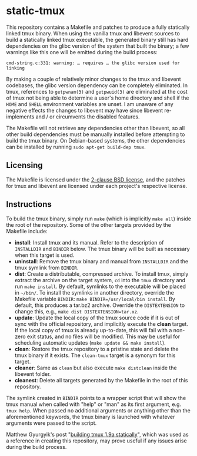 static-tmux
===========

This repository contains a Makefile and patches to produce a fully statically
linked tmux binary. When using the vanilla tmux and libevent sources to build a
statically linked tmux executable, the generated binary still has hard
dependencies on the glibc version of the system that built the binary; a few
warnings like this one will be emitted during the build process:

    cmd-string.c:331: warning: … requires … the glibc version used for linking

By making a couple of relatively minor changes to the tmux and libevent
codebases, the glibc version dependency can be completely eliminated. In tmux,
references to `getpwnam(3)` and `getpwuid(3)` are eliminated at the cost of
tmux not being able to determine a user's home directory and shell if the
`HOME` and `SHELL` environment variables are unset. I am unaware of any
negative effects the changes to libevent may have since libevent re-implements
and / or circumvents the disabled features.

The Makefile will not retrieve any dependencies other than libevent, so all
other build dependencies must be manually installed before attempting to build
the tmux binary. On Debian-based systems, the other dependencies can be
installed by running `sudo apt-get build-dep tmux`.

Licensing
---------

The Makefile is licensed under the [2-clause BSD license][1], and the patches
for tmux and libevent are licensed under each project's respective license.

Instructions
------------

To build the tmux binary, simply run `make` (which is implicitly `make all`)
inside the root of the repository. Some of the other targets provided by the
Makefile include:

- **install**: Install tmux and its manual. Refer to the description of
  `INSTALLDIR` and `BINDIR` below. The tmux binary will be built as necessary
  when this target is used.
- **uninstall**: Remove the tmux binary and manual from `INSTALLDIR` and the
  tmux symlink from `BINDIR`.
- **dist**: Create a distributable, compressed archive. To install tmux, simply
  extract the archive on the target system, `cd` into the `tmux` directory and
  run `make install`. By default, symlinks to the executable will be placed in
  `~/bin/`. To install the symlinks in another directory, override the Makefile
  variable `BINDIR`: `make BINDIR=/usr/local/bin install`. By default, this
  produces a tar.bz2 archive. Override the `DISTEXTENSION` to change this,
  e.g., `make dist DISTEXTENSION=tar.xz`.
- **update**: Update the local copy of the tmux source code if it is out of
  sync with the official repository, and implicitly execute the **clean**
  target. If the local copy of tmux is already up-to-date, this will fail with
  a non-zero exit status, and no files will be modified. This may be useful for
  scheduling automatic updates (`make update && make install`).
- **clean**: Restore the tmux repository to a pristine state and delete the
  tmux binary if it exists. The `clean-tmux` target is a synonym for this
  target.
- **cleaner**: Same as `clean` but also execute `make distclean` inside the
  libevent folder.
- **cleanest**: Delete all targets generated by the Makefile in the root of
  this repository.

The symlink created in `BINDIR` points to a wrapper script that will show the
tmux manual when called with "help" or "man" as its first argument, e.g. `tmux
help`. When passed no additional arguments or anything other than the
aforementioned keywords, the tmux binary is launched with whatever arguments
were passed to the script.

Matthew Gyurgyik's post "[building tmux 1.9a statically][2]", which was used as
a reference in creating this repository, may prove useful if any issues arise
during the build process.

  [1]: http://opensource.org/licenses/BSD-2-Clause
  [2]: http://pyther.net/2014/03/building-tmux-1-9a-statically/
